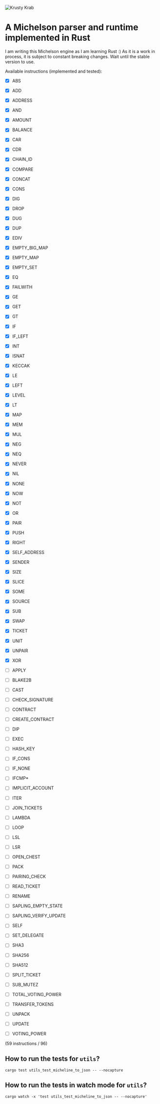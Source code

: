 ![Krusty Krab](https://upload.wikimedia.org/wikipedia/en/3/33/Krusty_Krab_230b.png)

# A Michelson parser and runtime implemented in Rust

I am writing this Michelson engine as I am learning Rust :)
As it is a work in process, it is subject to constant breaking changes. Wait until the stable version to use.

Available instructions (implemented and tested):

- [x] ABS
- [x] ADD
- [x] ADDRESS
- [x] AND
- [x] AMOUNT
- [x] BALANCE
- [x] CAR
- [x] CDR
- [x] CHAIN_ID
- [x] COMPARE
- [x] CONCAT
- [x] CONS
- [x] DIG
- [x] DROP
- [x] DUG
- [x] DUP
- [x] EDIV
- [x] EMPTY_BIG_MAP
- [x] EMPTY_MAP
- [x] EMPTY_SET
- [x] EQ
- [x] FAILWITH
- [x] GE
- [x] GET
- [x] GT
- [x] IF
- [x] IF_LEFT
- [x] INT
- [x] ISNAT
- [x] KECCAK
- [x] LE
- [x] LEFT
- [x] LEVEL
- [x] LT
- [x] MAP
- [x] MEM
- [x] MUL
- [x] NEG
- [x] NEQ
- [x] NEVER
- [x] NIL
- [x] NONE
- [x] NOW
- [x] NOT
- [x] OR
- [x] PAIR
- [x] PUSH
- [x] RIGHT
- [x] SELF_ADDRESS
- [x] SENDER
- [x] SIZE
- [x] SLICE
- [x] SOME
- [x] SOURCE
- [x] SUB
- [x] SWAP
- [x] TICKET
- [x] UNIT
- [x] UNPAIR
- [x] XOR

- [ ] APPLY
- [ ] BLAKE2B
- [ ] CAST
- [ ] CHECK_SIGNATURE
- [ ] CONTRACT
- [ ] CREATE_CONTRACT
- [ ] DIP
- [ ] EXEC
- [ ] HASH_KEY
- [ ] IF_CONS
- [ ] IF_NONE
- [ ] IFCMP\*
- [ ] IMPLICIT_ACCOUNT
- [ ] ITER
- [ ] JOIN_TICKETS
- [ ] LAMBDA
- [ ] LOOP
- [ ] LSL
- [ ] LSR
- [ ] OPEN_CHEST
- [ ] PACK
- [ ] PAIRING_CHECK
- [ ] READ_TICKET
- [ ] RENAME
- [ ] SAPLING_EMPTY_STATE
- [ ] SAPLING_VERIFY_UPDATE
- [ ] SELF
- [ ] SET_DELEGATE
- [ ] SHA3
- [ ] SHA256
- [ ] SHA512
- [ ] SPLIT_TICKET
- [ ] SUB_MUTEZ
- [ ] TOTAL_VOTING_POWER
- [ ] TRANSFER_TOKENS
- [ ] UNPACK
- [ ] UPDATE
- [ ] VOTING_POWER

(59 instructions / 96)

## How to run the tests for `utils`?

```
cargo test utils_test_micheline_to_json -- --nocapture
```

## How to run the tests in watch mode for `utils`?

```
cargo watch -x 'test utils_test_micheline_to_json -- --nocapture'
```
